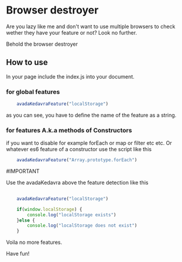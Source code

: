 # Browser destroyer

Are you lazy like me and don't want to use multiple browsers to check wether they have your feature or not? Look no further. 

Behold the browser destroyer

## How to use

In your page include the index.js into your document.

### for global features

```javascript
	avadaKedavraFeature("localStorage")
```

as you can see, you have to define the name of the feature as a string.


### for features A.k.a methods of Constructors

if you want to disable for example forEach or map or filter etc etc. Or whatever es6 feature of a constructor use the script like this

```javascript
	avadaKedavraFeature("Array.prototype.forEach")
```


#IMPORTANT

Use the avadaKedavra above the feature detection like this

```Javascript
	
	avadaKedavraFeature("localStorage")

	if(window.localStorage) {
		console.log("localStorage exists")
	}else {
		console.log("localStorage does not exist")
	}


```

Voila no more features. 

Have fun!